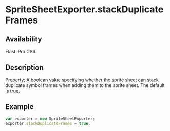 # SpriteSheetExporter.stackDuplicateFrames

## Availability

Flash Pro CS6.

## Description

Property; A boolean value specifying whether the sprite sheet can stack duplicate symbol frames when adding them to the sprite sheet. The default is true.

## Example

```javascript
var exporter = new SpriteSheetExporter;
exporter.stackDuplicateFrames = true;
```
